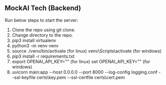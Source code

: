 ## MockAI Tech (Backend)

Run below steps to start the server:
1. Clone the repo using git clone.
2. Change directory to the repo.
3. pip3 install virtualenv
4. python3 -m venv venv
5. source ./venv/bin/activate (for linux)
   venv\Scripts\activate (for windows)
6. pip3 install -r requirements.txt
7. export OPENAI_API_KEY="" (for linux)
   set OPENAI_API_KEY="" (for windows)
8. uvicorn main:app --host 0.0.0.0 --port 8000 --log-config logging.conf --ssl-keyfile certs\key.pem --ssl-certfile certs\cert.pem